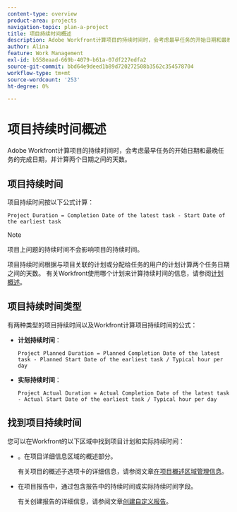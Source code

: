 ```yaml
---
content-type: overview
product-area: projects
navigation-topic: plan-a-project
title: 项目持续时间概述
description: Adobe Workfront计算项目的持续时间时，会考虑最早任务的开始日期和最晚任务的完成日期，并计算两个日期之间的天数。
author: Alina
feature: Work Management
exl-id: b558eaad-669b-4079-b61a-07df227edfa2
source-git-commit: bbd64e9deed1b89d720272508b3562c354578704
workflow-type: tm+mt
source-wordcount: '253'
ht-degree: 0%

---
```


# 项目持续时间概述

Adobe Workfront计算项目的持续时间时，会考虑最早任务的开始日期和最晚任务的完成日期，并计算两个日期之间的天数。

## 项目持续时间

项目持续时间按以下公式计算：

```
Project Duration = Completion Date of the latest task - Start Date of the earliest task
```

>[!NOTE]
>
>项目上问题的持续时间不会影响项目的持续时间。

项目持续时间根据与项目关联的计划或分配给任务的用户的计划计算两个任务日期之间的天数。 有关Workfront使用哪个计划来计算持续时间的信息，请参阅[计划概述](../../../administration-and-setup/set-up-workfront/configure-timesheets-schedules/schedules-overview.md)。

## 项目持续时间类型

有两种类型的项目持续时间以及Workfront计算项目持续时间的公式：

<!--
<p data-mc-conditions="QuicksilverOrClassic.Draft mode">(NOTE: Check these formulas? Should they be divided by the hours per day?!) </p>
-->

* **计划持续时间**： 

  ```
  Project Planned Duration = Planned Completion Date of the latest task - Planned Start Date of the earliest task / Typical hour per day
  ```

* **实际持续时间**： 

  ```
  Project Actual Duration = Actual Completion Date of the latest task - Actual Start Date of the earliest task / Typical hour per day
  ```

## 找到项目持续时间

您可以在Workfront的以下区域中找到项目计划和实际持续时间：

* 。在项目详细信息区域的概述部分。

  有关项目的概述子选项卡的详细信息，请参阅文章[在项目概述区域管理信息](../../../manage-work/projects/manage-projects/understand-project-overview-area.md)。

* 在项目报告中，通过包含报告中的持续时间或实际持续时间字段。

  有关创建报告的详细信息，请参阅文章[创建自定义报告](../../../reports-and-dashboards/reports/creating-and-managing-reports/create-custom-report.md)。
